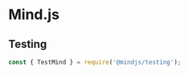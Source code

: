 # Mind.js 

## Testing

```javascript
const { TestMind } = require('@mindjs/testing');
```

<!---
    TODO...
--->
